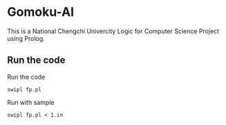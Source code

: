 # Gomoku-AI
This is a National Chengchi Univercity Logic for Computer Science Project using Prolog.

## Run the code

Run the code

    swipl fp.pl

Run with sample

    swipl fp.pl < 1.in
